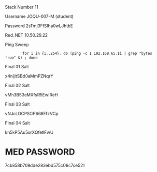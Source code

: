 Stack Number	11	

Username    JOQU-007-M	  (student) 

Password	    2sTmj3FfSIha0wLJhtbE     

Red_NET    10.50.29.22
            	
Ping Sweep 


            for i in {1..254}; do (ping -c 1 192.168.65.$i | grep "bytes from" &) ; done

Final 01 Salt 

x4nijltSBd0aMmPZNqrY


Final 02 Salt

vMh3B53eMXfsR5EwIReH

Final 03 Salt

vNJoLOCPSOP668FfzVCp


Final 04 Salt

kh5kP5Au5orXQfetlFwU

# MED PASSWORD 

7cb858b709dde283ebd575c09c7ce521

